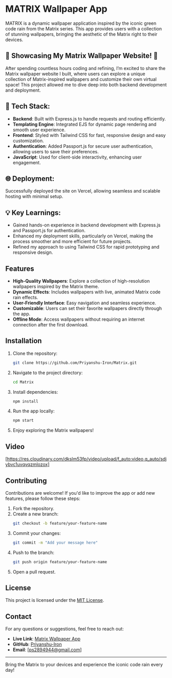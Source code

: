 # MATRIX Wallpaper App

MATRIX is a dynamic wallpaper application inspired by the iconic green code rain from the Matrix series. This app provides users with a collection of stunning wallpapers, bringing the aesthetic of the Matrix right to their devices.

## 🚀 Showcasing My Matrix Wallpaper Website! 🌌

After spending countless hours coding and refining, I’m excited to share the Matrix wallpaper website I built, where users can explore a unique collection of Matrix-inspired wallpapers and customize their own virtual space! This project allowed me to dive deep into both backend development and deployment.

## 🔧 Tech Stack:

- **Backend**: Built with Express.js to handle requests and routing efficiently.
- **Templating Engine**: Integrated EJS for dynamic page rendering and smooth user experience.
- **Frontend**: Styled with Tailwind CSS for fast, responsive design and easy customization.
- **Authentication**: Added Passport.js for secure user authentication, allowing users to save their preferences.
- **JavaScript**: Used for client-side interactivity, enhancing user engagement.

## 🌐 Deployment:

Successfully deployed the site on Vercel, allowing seamless and scalable hosting with minimal setup.

## 💡 Key Learnings:

- Gained hands-on experience in backend development with Express.js and Passport.js for authentication.
- Enhanced my deployment skills, particularly on Vercel, making the process smoother and more efficient for future projects.
- Refined my approach to using Tailwind CSS for rapid prototyping and responsive design.

## Features

- **High-Quality Wallpapers**: Explore a collection of high-resolution wallpapers inspired by the Matrix theme.
- **Dynamic Effects**: Includes wallpapers with live, animated Matrix code rain effects.
- **User-Friendly Interface**: Easy navigation and seamless experience.
- **Customizable**: Users can set their favorite wallpapers directly through the app.
- **Offline Mode**: Access wallpapers without requiring an internet connection after the first download.

## Installation

1. Clone the repository:
   ```bash
   git clone https://github.com/Priyanshu-Iron/Matrix.git
   ```

2. Navigate to the project directory:
   ```bash
   cd Matrix
   ```

3. Install dependencies:
   ```bash
   npm install
   ```

4. Run the app locally:
   ```bash
   npm start
   ```

5. Enjoy exploring the Matrix wallpapers!

## Video

[https://res.cloudinary.com/dkslm53fp/video/upload/f_auto:video,q_auto/sdjybvc1uvqvqzmlozox]

## Contributing

Contributions are welcome! If you'd like to improve the app or add new features, please follow these steps:

1. Fork the repository.
2. Create a new branch:
   ```bash
   git checkout -b feature/your-feature-name
   ```
3. Commit your changes:
   ```bash
   git commit -m "Add your message here"
   ```
4. Push to the branch:
   ```bash
   git push origin feature/your-feature-name
   ```
5. Open a pull request.

## License

This project is licensed under the [MIT License](LICENSE).

## Contact

For any questions or suggestions, feel free to reach out:

- **Live Link**: [Matrix Wallpaper App](https://matrix-coral-beta.vercel.app/)
- **GitHub**: [Priyanshu-Iron](https://github.com/Priyanshu-Iron/Matrix)
- **Email**: [ps2894944@gmail.com]

---

Bring the Matrix to your devices and experience the iconic code rain every day!
